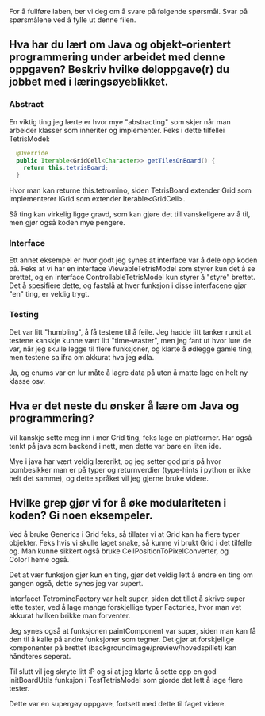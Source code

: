 For å fullføre laben, ber vi deg om å svare på følgende spørsmål. Svar på spørsmålene ved å fylle ut denne filen.

## Hva har du lært om Java og objekt-orientert programmering under arbeidet med denne oppgaven? Beskriv hvilke deloppgave(r) du jobbet med i læringsøyeblikket.

### Abstract

En viktig ting jeg lærte er hvor mye "abstracting" som skjer når man arbeider klasser som inheriter og implementer. Feks i dette tilfellei TetrisModel:

```java
  @Override
  public Iterable<GridCell<Character>> getTilesOnBoard() {
    return this.tetrisBoard;
  }
```

Hvor man kan returne this.tetromino, siden TetrisBoard extender Grid som implementerer IGrid<E> som extender Iterable<GridCell<E>>.

Så ting kan virkelig ligge gravd, som kan gjøre det till vanskeligere av å til, men gjør også koden mye pengere.

### Interface

Ett annet eksempel er hvor godt jeg synes at interface var å dele opp koden på. Feks at vi har en interface ViewableTetrisModel som styrer kun det å se brettet, og en interface ControllableTetrisModel kun styrer å "styre" brettet. Det å spesifiere dette, og fastslå at hver funksjon i disse interfacene gjør "en" ting, er veldig trygt.

### Testing

Det var litt "humbling", å få testene til å feile. Jeg hadde litt tanker rundt at testene kanskje kunne vært litt "time-waster", men jeg fant ut hvor lure de var, når jeg skulle legge til flere funksjoner, og klarte å ødlegge gamle ting, men testene sa ifra om akkurat hva jeg ødla.

Ja, og enums var en lur måte å lagre data på uten å matte lage en helt ny klasse osv.

## Hva er det neste du ønsker å lære om Java og programmering?

Vil kanskje sette meg inn i mer Grid ting, feks lage en platformer. Har også tenkt på java som backend i nett, men dette var bare en liten ide.

Mye i java har vært veldig lærerikt, og jeg setter god pris på hvor bombesikker man er på typer og returnverdier (type-hints i python er ikke helt det samme), og dette språket vil jeg gjerne bruke videre.

## Hvilke grep gjør vi for å øke modulariteten i koden? Gi noen eksempeler.

Ved å bruke Generics i Grid feks, så tillater vi at Grid kan ha flere typer objekter. Feks hvis vi skulle laget snake, så kunne vi brukt Grid i det tilfelle og. Man kunne sikkert også bruke CellPositionToPixelConverter, og ColorTheme også.

Det at vær funksjon gjør kun en ting, gjør det veldig lett å endre en ting om gangen også, dette synes jeg var supert.

Interfacet TetrominoFactory var helt super, siden det tillot å skrive super lette tester, ved å lage mange forskjellige typer Factories, hvor man vet akkurat hvilken brikke man forventer. 

Jeg synes også at funksjonen paintComponent var super, siden man kan få den til å kalle på andre funksjoner som tegner. Det gjør at forskjellige komponenter på brettet (backgroundimage/preview/hovedspillet) kan håndteres seperat.

Til slutt vil jeg skryte litt :P og si at jeg klarte å sette opp en god initBoardUtils funksjon i TestTetrisModel som gjorde det lett å lage flere tester.

Dette var en supergøy oppgave, fortsett med dette til faget videre.
